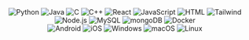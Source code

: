 <div align="center">
	<img src="https://ziadoua.github.io/m3-Markdown-Badges/badges/Python/python3.svg" alt="Python" title="Python"/>
	<img src="https://ziadoua.github.io/m3-Markdown-Badges/badges/Java/java3.svg" alt="Java" title="Java"/>
	<img src="https://ziadoua.github.io/m3-Markdown-Badges/badges/C/c1.svg" alt="C" title="C"/>
	<img src="https://ziadoua.github.io/m3-Markdown-Badges/badges/C++/c++1.svg" alt="C++" title="C++"/>
	<img src="https://ziadoua.github.io/m3-Markdown-Badges/badges/React/react3.svg" alt="React" title="React"/>
	<img src="https://ziadoua.github.io/m3-Markdown-Badges/badges/Javascript/javascript3.svg" alt="JavaScript" title="JavaScript"/>
	<img src="https://ziadoua.github.io/m3-Markdown-Badges/badges/HTML/html3.svg" alt="HTML" title="HTML"/>
	<img src="https://ziadoua.github.io/m3-Markdown-Badges/badges/TailwindCSS/tailwindcss3.svg" alt="Tailwind" title="Tailwind"/>
	<img src="https://ziadoua.github.io/m3-Markdown-Badges/badges/NodeJS/nodejs1.svg" alt="Node.js" title="Node.js"/>
 	<img src="https://ziadoua.github.io/m3-Markdown-Badges/badges/MySQL/mysql1.svg" alt="MySQL" title="MySQL"/>
	<img src="https://ziadoua.github.io/m3-Markdown-Badges/badges/MongoDB/mongodb3.svg" alt="mongoDB" title="mongoDB"/>
	<img src="https://ziadoua.github.io/m3-Markdown-Badges/badges/Docker/docker1.svg" alt="Docker" title="Docker"/> <br />
	<img src="https://ziadoua.github.io/m3-Markdown-Badges/badges/Android/android1.svg" alt="Android" title="Android"/>
	<img src="https://ziadoua.github.io/m3-Markdown-Badges/badges/iOS/ios3.svg" alt="iOS" title="iOS"/>
	<img src="https://ziadoua.github.io/m3-Markdown-Badges/badges/Windows/windows1.svg" alt="Windows" title="Windows"/>
	<img src="https://ziadoua.github.io/m3-Markdown-Badges/badges/macOS/macos3.svg" alt="macOS" title="macOS"/>
	<img src="https://ziadoua.github.io/m3-Markdown-Badges/badges/Linux/linux3.svg" alt="Linux" title="Linux"/>
</div>
